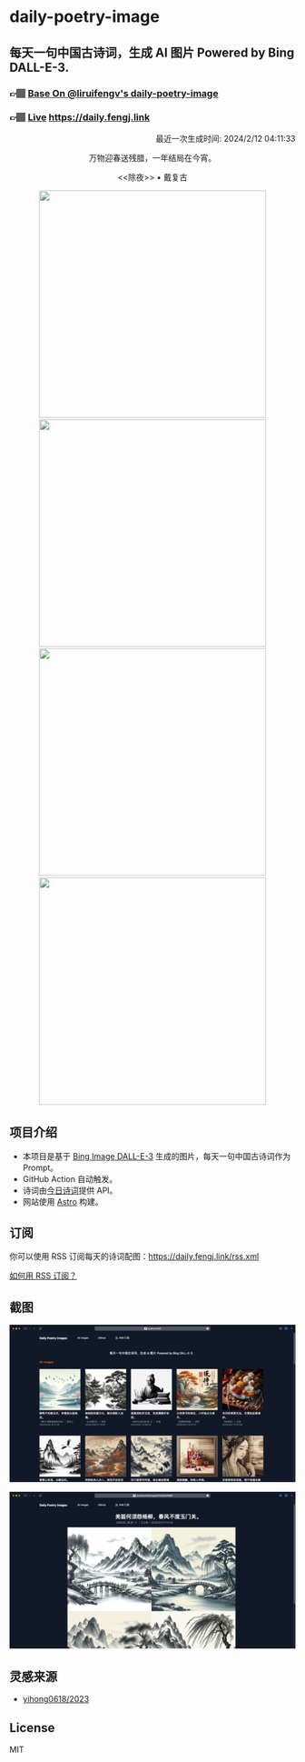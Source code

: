 
# daily-poetry-image

## 每天一句中国古诗词，生成 AI 图片 Powered by Bing DALL-E-3.

### 👉🏽 [Base On @liruifengv's daily-poetry-image](https://github.com/liruifengv/daily-poetry-image)

### 👉🏽 [Live](https://daily.fengj.link) https://daily.fengj.link

<p align="right">
  最近一次生成时间: 2024/2/12 04:11:33
</p>
<p align="center">
万物迎春送残腊，一年结局在今宵。
</p>
<p align="center">
<<除夜>> • 戴复古
</p>
<p align="center">
<img src="https://tse1.mm.bing.net/th/id/OIG4.SJZhoVhgBNqWxfrDU.Ny" height="400" width="400" />
<img src="https://tse3.mm.bing.net/th/id/OIG4.ZtsT3T3P5P7RinBw3n6c" height="400" width="400" />
<img src="https://tse1.mm.bing.net/th/id/OIG4.aA7Pkjy7Gzcg9evQKcu6" height="400" width="400" />
<img src="https://tse2.mm.bing.net/th/id/OIG4.7K55rbiCzkB27FX2koJP" height="400" width="400" />
</p>

## 项目介绍

-   本项目是基于 [Bing Image DALL-E-3](https://www.bing.com/images/create) 生成的图片，每天一句中国古诗词作为 Prompt。
-   GitHub Action 自动触发。
-   诗词由[今日诗词](https://www.jinrishici.com/)提供 API。
-   网站使用 [Astro](https://astro.build) 构建。

## 订阅

你可以使用 RSS 订阅每天的诗词配图：https://daily.fengj.link/rss.xml

[如何用 RSS 订阅？](https://zhuanlan.zhihu.com/p/55026716)

## 截图

![图片列表](./screenshots/Snipaste_2023-12-28_21-00-26.png)

![图片详情](./screenshots/Snipaste_2023-12-28_21-00-53.png)

## 灵感来源

-   [yihong0618/2023](https://github.com/yihong0618/2023)

## License

MIT
